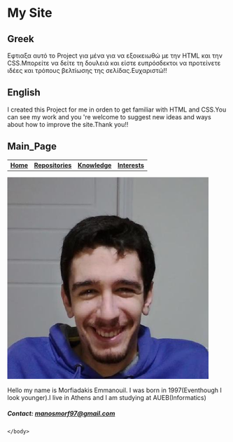 # My Site
## Greek
Εφτιαξα αυτό το Project για μένα για να εξοικειωθώ με την HTML και την CSS.Μπορείτε να δείτε τη δουλειά και είστε ευπρόσδεκτοι να προτείνετε ιδέες και τρόπους βελτίωσης της σελίδας.Ευχαριστώ!!

## English
I created this Project for me in orden to get familiar with HTML and CSS.You can see my work and you 're welcome to suggest new ideas and ways about how to improve the site.Thank you!!


## Main_Page
<html>
    <head id="here">
        <link rel="stylesheet" href="OpenMe/help.css">
        <title>Morfiadakis Emmanouil Website</title>
    </head>
    <body class="view">
        <table>
            <tr>
                <th><a href=#here>Home</a></th>
                <th><a href="Repositories.html">Repositories</a></th>
                <th><a href="Knowledge.html">Knowledge</a></th>
                <th><a href="Interests.html">Interests</a></th>
            </tr>    
        </table>
        <img src="OpenMe/Myself.jpg" alt="Sorry" display="inline-block">
        <p class="description">
            Hello my name is Morfiadakis Emmanouil.
            I was born in 1997(Eventhough I look younger).I live in Athens and I am studying at AUEB(Informatics)
        </p>
        <h5>
            Contact:
            <a href="malito:manosmorf97@gmail.com">manosmorf97@gmail.com</a>
        </h5>
        
    </body>
</html>
